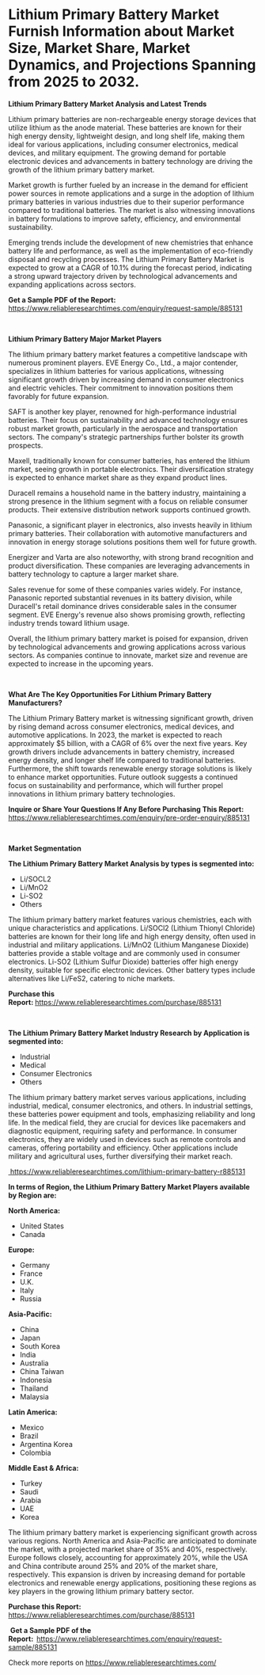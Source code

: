 <p><h1>Lithium Primary Battery Market Furnish Information about Market Size, Market Share, Market Dynamics, and Projections Spanning from 2025 to 2032.</h1></p><p><strong>Lithium Primary Battery Market Analysis and Latest Trends</strong></p>
<p><p>Lithium primary batteries are non-rechargeable energy storage devices that utilize lithium as the anode material. These batteries are known for their high energy density, lightweight design, and long shelf life, making them ideal for various applications, including consumer electronics, medical devices, and military equipment. The growing demand for portable electronic devices and advancements in battery technology are driving the growth of the lithium primary battery market.</p><p>Market growth is further fueled by an increase in the demand for efficient power sources in remote applications and a surge in the adoption of lithium primary batteries in various industries due to their superior performance compared to traditional batteries. The market is also witnessing innovations in battery formulations to improve safety, efficiency, and environmental sustainability.</p><p>Emerging trends include the development of new chemistries that enhance battery life and performance, as well as the implementation of eco-friendly disposal and recycling processes. The Lithium Primary Battery Market is expected to grow at a CAGR of 10.1% during the forecast period, indicating a strong upward trajectory driven by technological advancements and expanding applications across sectors.</p></p>
<p><strong>Get a Sample PDF of the Report:&nbsp;</strong> <a href="https://www.reliableresearchtimes.com/enquiry/request-sample/885131?utm_campaign=2006&utm_medium=2&utm_source=Github&utm_content=ia&utm_term=07042025&utm_id=lithium-primary-battery">https://www.reliableresearchtimes.com/enquiry/request-sample/885131</a></p>
<p>&nbsp;</p>
<p><strong>Lithium Primary Battery Major Market Players</strong></p>
<p><p>The lithium primary battery market features a competitive landscape with numerous prominent players. EVE Energy Co., Ltd., a major contender, specializes in lithium batteries for various applications, witnessing significant growth driven by increasing demand in consumer electronics and electric vehicles. Their commitment to innovation positions them favorably for future expansion.</p><p>SAFT is another key player, renowned for high-performance industrial batteries. Their focus on sustainability and advanced technology ensures robust market growth, particularly in the aerospace and transportation sectors. The company's strategic partnerships further bolster its growth prospects.</p><p>Maxell, traditionally known for consumer batteries, has entered the lithium market, seeing growth in portable electronics. Their diversification strategy is expected to enhance market share as they expand product lines.</p><p>Duracell remains a household name in the battery industry, maintaining a strong presence in the lithium segment with a focus on reliable consumer products. Their extensive distribution network supports continued growth.</p><p>Panasonic, a significant player in electronics, also invests heavily in lithium primary batteries. Their collaboration with automotive manufacturers and innovation in energy storage solutions positions them well for future growth.</p><p>Energizer and Varta are also noteworthy, with strong brand recognition and product diversification. These companies are leveraging advancements in battery technology to capture a larger market share.</p><p>Sales revenue for some of these companies varies widely. For instance, Panasonic reported substantial revenues in its battery division, while Duracell's retail dominance drives considerable sales in the consumer segment. EVE Energy's revenue also shows promising growth, reflecting industry trends toward lithium usage.</p><p>Overall, the lithium primary battery market is poised for expansion, driven by technological advancements and growing applications across various sectors. As companies continue to innovate, market size and revenue are expected to increase in the upcoming years.</p></p>
<p>&nbsp;</p>
<p><strong>What Are The Key Opportunities For Lithium Primary Battery Manufacturers?</strong></p>
<p><p>The Lithium Primary Battery market is witnessing significant growth, driven by rising demand across consumer electronics, medical devices, and automotive applications. In 2023, the market is expected to reach approximately $5 billion, with a CAGR of 6% over the next five years. Key growth drivers include advancements in battery chemistry, increased energy density, and longer shelf life compared to traditional batteries. Furthermore, the shift towards renewable energy storage solutions is likely to enhance market opportunities. Future outlook suggests a continued focus on sustainability and performance, which will further propel innovations in lithium primary battery technologies.</p></p>
<p><strong>Inquire or Share Your Questions If Any Before Purchasing This Report:</strong> <a href="https://www.reliableresearchtimes.com/enquiry/pre-order-enquiry/885131?utm_campaign=2006&utm_medium=2&utm_source=Github&utm_content=ia&utm_term=07042025&utm_id=lithium-primary-battery">https://www.reliableresearchtimes.com/enquiry/pre-order-enquiry/885131</a></p>
<p>&nbsp;</p>
<p><strong>Market Segmentation</strong></p>
<p><strong>The Lithium Primary Battery Market Analysis by types is segmented into:</strong></p>
<p><ul><li>Li/SOCL2</li><li>Li/MnO2</li><li>Li-SO2</li><li>Others</li></ul></p>
<p><p>The lithium primary battery market features various chemistries, each with unique characteristics and applications. Li/SOCl2 (Lithium Thionyl Chloride) batteries are known for their long life and high energy density, often used in industrial and military applications. Li/MnO2 (Lithium Manganese Dioxide) batteries provide a stable voltage and are commonly used in consumer electronics. Li-SO2 (Lithium Sulfur Dioxide) batteries offer high energy density, suitable for specific electronic devices. Other battery types include alternatives like Li/FeS2, catering to niche markets.</p></p>
<p><strong>Purchase this Report:&nbsp;</strong><a href="https://www.reliableresearchtimes.com/purchase/885131?utm_campaign=2006&utm_medium=2&utm_source=Github&utm_content=ia&utm_term=07042025&utm_id=lithium-primary-battery">https://www.reliableresearchtimes.com/purchase/885131</a></p>
<p>&nbsp;</p>
<p><strong>The Lithium Primary Battery Market Industry Research by Application is segmented into:</strong></p>
<p><ul><li>Industrial</li><li>Medical</li><li>Consumer Electronics</li><li>Others</li></ul></p>
<p><p>The lithium primary battery market serves various applications, including industrial, medical, consumer electronics, and others. In industrial settings, these batteries power equipment and tools, emphasizing reliability and long life. In the medical field, they are crucial for devices like pacemakers and diagnostic equipment, requiring safety and performance. In consumer electronics, they are widely used in devices such as remote controls and cameras, offering portability and efficiency. Other applications include military and agricultural uses, further diversifying their market reach.</p></p>
<p><a href="https://www.reliableresearchtimes.com/lithium-primary-battery-r885131?utm_campaign=2006&utm_medium=2&utm_source=Github&utm_content=ia&utm_term=07042025&utm_id=lithium-primary-battery">&nbsp;https://www.reliableresearchtimes.com/lithium-primary-battery-r885131</a></p>
<p><strong>In terms of Region, the Lithium Primary Battery Market Players available by Region are:</strong></p>
<p>
    <p> <strong> North America: </strong>
        <ul>
            <li>United States</li>
            <li>Canada</li>
        </ul>
        </p> 
    <p> <strong> Europe: </strong>
        <ul>
            <li>Germany</li>
            <li>France</li>
            <li>U.K.</li>
            <li>Italy</li>
            <li>Russia</li>
        </ul>
        </p> 
    <p> <strong> Asia-Pacific: </strong>
        <ul>
            <li>China</li>
            <li>Japan</li>
            <li>South Korea</li>
            <li>India</li>
            <li>Australia</li>
            <li>China Taiwan</li>
            <li>Indonesia</li>
            <li>Thailand</li>
            <li>Malaysia</li>
        </ul>
        </p> 
    <p> <strong> Latin America: </strong>
        <ul>
            <li>Mexico</li>
            <li>Brazil</li>
            <li>Argentina Korea</li>
            <li>Colombia</li>
        </ul>
        </p> 
    <p> <strong> Middle East & Africa: </strong>
        <ul>
            <li>Turkey</li>
            <li>Saudi</li>
            <li>Arabia</li>
            <li>UAE</li>
            <li>Korea</li>
        </ul>
    </p>
    </p>
<p><p>The lithium primary battery market is experiencing significant growth across various regions. North America and Asia-Pacific are anticipated to dominate the market, with a projected market share of 35% and 40%, respectively. Europe follows closely, accounting for approximately 20%, while the USA and China contribute around 25% and 20% of the market share, respectively. This expansion is driven by increasing demand for portable electronics and renewable energy applications, positioning these regions as key players in the growing lithium primary battery sector.</p></p>
<p><strong>Purchase this Report: </strong><a href="https://www.reliableresearchtimes.com/purchase/885131?utm_campaign=2006&utm_medium=2&utm_source=Github&utm_content=ia&utm_term=07042025&utm_id=lithium-primary-battery">https://www.reliableresearchtimes.com/purchase/885131</a></p>
<p>&nbsp;<strong>Get a Sample PDF of the Report:&nbsp;&nbsp;</strong><a href="https://www.reliableresearchtimes.com/enquiry/request-sample/885131?utm_campaign=2006&utm_medium=2&utm_source=Github&utm_content=ia&utm_term=07042025&utm_id=lithium-primary-battery">https://www.reliableresearchtimes.com/enquiry/request-sample/885131</a></p>
<p><strong></strong></p>
<p>Check more reports on <a href="https://www.reliableresearchtimes.com/?utm_campaign=2006&utm_medium=2&utm_source=Github&utm_content=ia&utm_term=07042025&utm_id=lithium-primary-battery">https://www.reliableresearchtimes.com/</a></p>